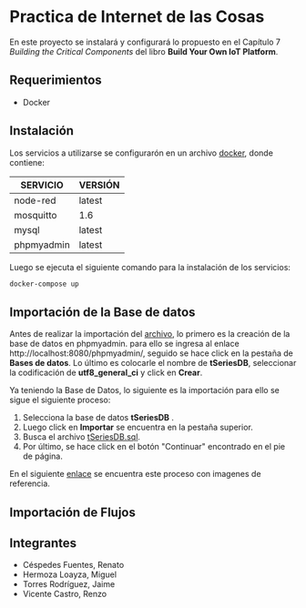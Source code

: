 # Practica de Internet de las Cosas
En este proyecto se instalará y configurará lo propuesto en el Capítulo 7 *Building the Critical Components* del libro **Build Your Own IoT Platform**.
## Requerimientos
- Docker

## Instalación

Los servicios a utilizarse se configurarón en un archivo [docker](docker-compose.yml), donde contiene:

| SERVICIO| VERSIÓN|
| ----- | ---- |
| node-red | latest|
| mosquitto| 1.6|
| mysql| latest|
| phpmyadmin| latest|

Luego se ejecuta el siguiente comando para la instalación de los servicios:
```bash
docker-compose up
```

## Importación de la Base de datos
Antes de realizar la importación del [archivo](base_de_datos/tSeriesDB.sql), lo primero es la creación de la base de datos en phpmyadmin. para ello se ingresa al enlace http://localhost:8080/phpmyadmin/, seguido se hace click en la pestaña de **Bases de datos**. Lo último es colocarle el nombre de **tSeriesDB**, seleccionar la codificación de **utf8_general_ci** y click en **Crear**.

Ya teniendo la Base de Datos, lo siguiente es la importación para ello se sigue el siguiente proceso:
1. Selecciona la base de datos **tSeriesDB** .
2. Luego click en **Importar** se encuentra en la pestaña superior.
3. Busca el archivo [tSeriesDB.sql](base_de_datos/tSeriesDB.sql).
4. Por último, se hace click en el botón "Continuar" encontrado en el pie de página.

En el siguiente [enlace](https://help.wnpower.com/hc/es/articles/360043459551-Importar-tu-base-de-datos-MySQL-desde-un-archivo-SQL-en-phpMyAdmin) se encuentra este proceso con imagenes de referencia.

## Importación de Flujos

## Integrantes

- Céspedes Fuentes, Renato
- Hermoza Loayza, Miguel
- Torres Rodríguez, Jaime
- Vicente Castro, Renzo

